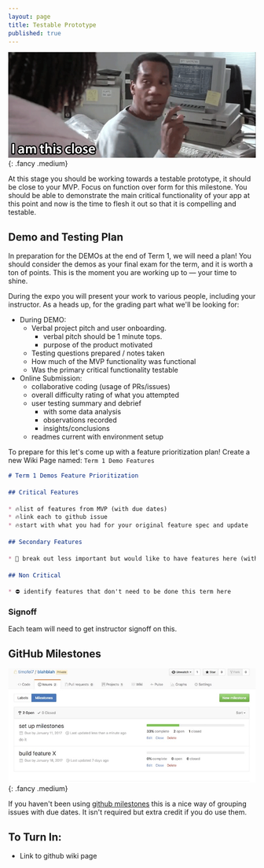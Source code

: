 ```yaml
---
layout: page
title: Testable Prototype
published: true
---
```



![](img/thisclose.gif){: .fancy .medium}


At this stage you should be working towards a testable prototype,  it should be close to your MVP. Focus on function over form for this milestone.  You should be able to demonstrate the main critical functionality of your app at this point and now is the time to flesh it out so that it is compelling and testable.

## Demo and Testing Plan

In preparation for the DEMOs at the end of Term 1, we will need a plan!  You should consider the demos as your final exam for the term, and it is worth a ton of points. This is the moment you are working up to — your time to shine.  

During the expo you will present your work to various people, including your instructor. As a heads up, for the grading part what we'll be looking for:

* During DEMO:
  * Verbal project pitch and user onboarding.
    * verbal pitch should be 1 minute tops.
    * purpose of the product motivated
  * Testing questions prepared / notes taken
  * How much of the MVP functionality was functional
  * Was the primary critical functionality testable
* Online Submission:
  * collaborative coding (usage of PRs/issues)
  * overall difficulty rating of what you attempted
  * user testing summary and debrief
    * with some data analysis
    * observations recorded
    * insights/conclusions
  * readmes current with environment setup

To prepare for this let's come up with a feature prioritization plan!  Create a new Wiki Page named:  `Term 1 Demo Features`

```markdown
# Term 1 Demos Feature Prioritization

## Critical Features

* 🔥list of features from MVP (with due dates)
* 🔥link each to github issue
* 🔥start with what you had for your original feature spec and update

## Secondary Features

* 🍦 break out less important but would like to have features here (with potential due dates)

## Non Critical

* ⛔ identify features that don't need to be done this term here

```

### Signoff

Each team will need to get instructor signoff on this.



## GitHub Milestones

![](img/milestonesview.jpg){: .fancy .medium}

If you haven't been using [github milestones](https://help.github.com/articles/creating-and-editing-milestones-for-issues-and-pull-requests/) this is a nice way of grouping issues with due dates.  It isn't required but extra credit if you do use them.


## To Turn In:
* Link to github wiki page
